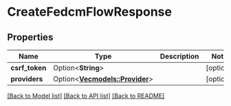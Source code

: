 # CreateFedcmFlowResponse

## Properties

Name | Type | Description | Notes
------------ | ------------- | ------------- | -------------
**csrf_token** | Option<**String**> |  | [optional]
**providers** | Option<[**Vec<models::Provider>**](Provider.md)> |  | [optional]

[[Back to Model list]](../README.md#documentation-for-models) [[Back to API list]](../README.md#documentation-for-api-endpoints) [[Back to README]](../README.md)


